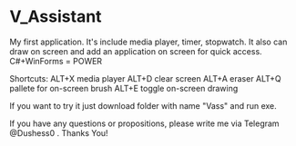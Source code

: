 # V_Assistant
My first application. It's include media player, timer, stopwatch. It also can draw on screen and add an application on screen for quick access. C#+WinForms = POWER



Shortcuts:
ALT+X media player
ALT+D clear screen
ALT+A eraser
ALT+Q pallete for on-screen brush
ALT+E toggle on-screen drawing

If you want to try it just download folder with name "Vass" and run exe.




If you have any questions or propositions, please write me via Telegram @Dushess0 .
Thanks You!
